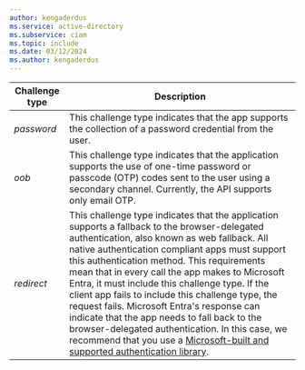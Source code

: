 ```yaml
---
author: kengaderdus
ms.service: active-directory
ms.subservice: ciam
ms.topic: include
ms.date: 03/12/2024
ms.author: kengaderdus
---
```


|    Challenge type     | Description                                |
|-----------------------|--------------------------------------------|
| *password*              | This challenge type indicates that the app supports the collection of a password credential from the user.                   |
| *oob*   | This challenge type indicates that the application supports the use of one-time password or passcode (OTP) codes sent to the user using a secondary channel. Currently, the API supports only email OTP.|
| *redirect*  | This challenge type indicates that the application supports a fallback to the browser-delegated authentication, also known as web fallback. All native authentication compliant apps must support this authentication method. This requirements mean that in every call the app makes to Microsoft Entra, it must include this challenge type. If the client app fails to include this challenge type, the request fails. Microsoft Entra's response can indicate that the app needs to fall back to the browser-delegated authentication. In this case, we recommend that you use a [Microsoft-built and supported authentication library](../../reference-v2-libraries.md).|